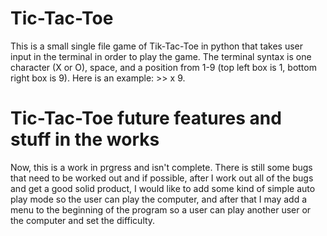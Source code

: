 # Tic-Tac-Toe
This is a small single file game of Tik-Tac-Toe in python that takes user input in the terminal in order to play the game. The terminal syntax is one character (X or O), space, and a position from 1-9 (top left box is 1, bottom right box is 9). Here is an example: >> x 9.

# Tic-Tac-Toe future features and stuff in the works
Now, this is a work in prgress and isn't complete. There is still some bugs that need to be worked out and if possible, after I work out all of the bugs and get a good solid product, I would like to add some kind of simple auto play mode so the user can play the computer, and after that I may add a menu to the beginning of the program so a user can play another user or the computer and set the difficulty.
